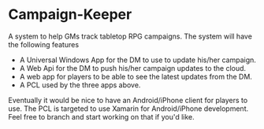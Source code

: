 # Campaign-Keeper
A system to help GMs track tabletop RPG campaigns. The system will have the following features 

- A Universal Windows App for the DM to use to update his/her campaign.
- A Web Api for the DM to push his/her campaign updates to the cloud.
- A web app for players to be able to see the latest updates from the DM.
- A PCL used by the three apps above.
 
Eventually it would be nice to have an Android/iPhone client for players to use. The PCL is targeted to use Xamarin for Android/iPhone development. Feel free to branch and start working on that if you'd like.
